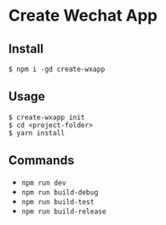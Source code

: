 # Create Wechat App

## Install

```
$ npm i -gd create-wxapp
```

## Usage

```
$ create-wxapp init
$ cd <project-folder>
$ yarn install
```

## Commands

- `npm run dev`
- `npm run build-debug`
- `npm run build-test`
- `npm run build-release`